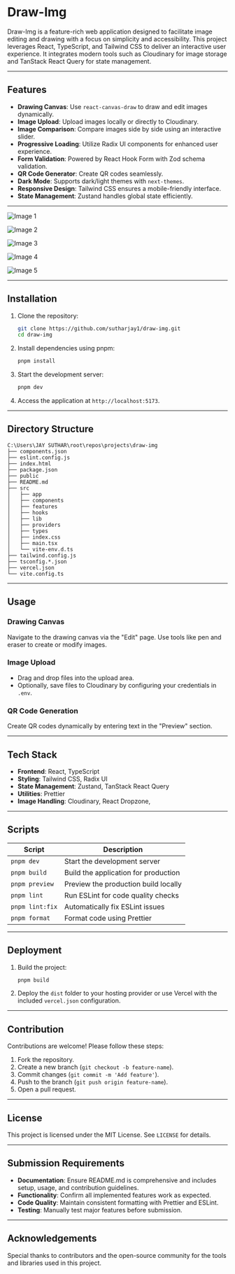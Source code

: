 # Draw-Img

Draw-Img is a feature-rich web application designed to facilitate image editing and drawing with a focus on simplicity and accessibility. This project leverages React, TypeScript, and Tailwind CSS to deliver an interactive user experience. It integrates modern tools such as Cloudinary for image storage and TanStack React Query for state management.

---

## Features

- **Drawing Canvas**: Use `react-canvas-draw` to draw and edit images dynamically.
- **Image Upload**: Upload images locally or directly to Cloudinary.
- **Image Comparison**: Compare images side by side using an interactive slider.
- **Progressive Loading**: Utilize Radix UI components for enhanced user experience.
- **Form Validation**: Powered by React Hook Form with Zod schema validation.
- **QR Code Generator**: Create QR codes seamlessly.
- **Dark Mode**: Supports dark/light themes with `next-themes`.
- **Responsive Design**: Tailwind CSS ensures a mobile-friendly interface.
- **State Management**: Zustand handles global state efficiently.

---

![Image 1](https://res.cloudinary.com/sutharjay/image/upload/v1734040484/draw-img/readme/uscybaiypmlduiaotscx.png)

![Image 2](https://res.cloudinary.com/sutharjay/image/upload/v1734040485/draw-img/readme/vpvhpvbcrhqtnsoejxfh.png)

![Image 3](https://res.cloudinary.com/sutharjay/image/upload/v1734040484/draw-img/readme/btuissgfm7kjh9uobomn.png)

![Image 4](https://res.cloudinary.com/sutharjay/image/upload/v1734040484/draw-img/readme/vpdfh0z8xvrr9zldzdtv.png)

![Image 5](https://res.cloudinary.com/sutharjay/image/upload/v1734040484/draw-img/readme/qyksmi9ripwupp42oirm.png)

---

## Installation

1. Clone the repository:

   ```bash
   git clone https://github.com/sutharjay1/draw-img.git
   cd draw-img
   ```

2. Install dependencies using pnpm:

   ```bash
   pnpm install
   ```

3. Start the development server:

   ```bash
   pnpm dev
   ```

4. Access the application at `http://localhost:5173`.

---

## Directory Structure

```plaintext
C:\Users\JAY SUTHAR\root\repos\projects\draw-img
├── components.json
├── eslint.config.js
├── index.html
├── package.json
├── public
├── README.md
├── src
│   ├── app
│   ├── components
│   ├── features
│   ├── hooks
│   ├── lib
│   ├── providers
│   ├── types
│   ├── index.css
│   ├── main.tsx
│   └── vite-env.d.ts
├── tailwind.config.js
├── tsconfig.*.json
├── vercel.json
└── vite.config.ts
```

---

## Usage

### Drawing Canvas

Navigate to the drawing canvas via the "Edit" page. Use tools like pen and eraser to create or modify images.

### Image Upload

- Drag and drop files into the upload area.
- Optionally, save files to Cloudinary by configuring your credentials in `.env`.

### QR Code Generation

Create QR codes dynamically by entering text in the "Preview" section.

---

## Tech Stack

- **Frontend**: React, TypeScript
- **Styling**: Tailwind CSS, Radix UI
- **State Management**: Zustand, TanStack React Query
- **Utilities**: Prettier
- **Image Handling**: Cloudinary, React Dropzone,

---

## Scripts

| Script          | Description                          |
| --------------- | ------------------------------------ |
| `pnpm dev`      | Start the development server         |
| `pnpm build`    | Build the application for production |
| `pnpm preview`  | Preview the production build locally |
| `pnpm lint`     | Run ESLint for code quality checks   |
| `pnpm lint:fix` | Automatically fix ESLint issues      |
| `pnpm format`   | Format code using Prettier           |

---

## Deployment

1. Build the project:

   ```bash
   pnpm build
   ```

2. Deploy the `dist` folder to your hosting provider or use Vercel with the included `vercel.json` configuration.

---

## Contribution

Contributions are welcome! Please follow these steps:

1. Fork the repository.
2. Create a new branch (`git checkout -b feature-name`).
3. Commit changes (`git commit -m 'Add feature'`).
4. Push to the branch (`git push origin feature-name`).
5. Open a pull request.

---

## License

This project is licensed under the MIT License. See `LICENSE` for details.

---

## Submission Requirements

- **Documentation**: Ensure README.md is comprehensive and includes setup, usage, and contribution guidelines.
- **Functionality**: Confirm all implemented features work as expected.
- **Code Quality**: Maintain consistent formatting with Prettier and ESLint.
- **Testing**: Manually test major features before submission.

---

## Acknowledgements

Special thanks to contributors and the open-source community for the tools and libraries used in this project.
